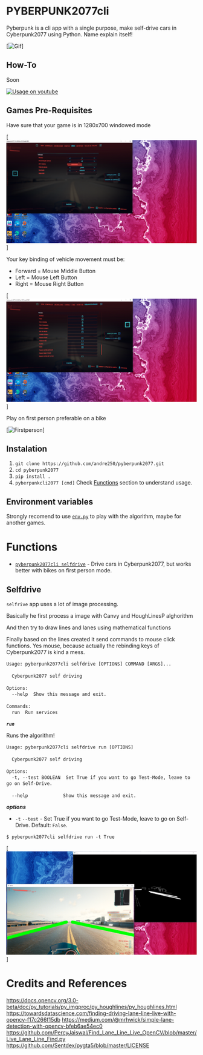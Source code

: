 # PYBERPUNK2077cli
Pyberpunk is a cli app with a single purpose, make self-drive cars in Cyberpunk2077 using Python.
Name explain itself!

[![Gif](/resources/usage.gif)]

## How-To
Soon

[![Usage on youtube](/video_thumb.jpg)](#)

## Games Pre-Requisites

Have sure that your game is in 1280x700 windowed mode

[![Screensize](/resources/screensize.png)]

Your key binding of vehicle movement must be:
* Forward = Mouse Middle Button
* Left = Mouse Left Button
* Right = Mouse Right Button

[![Keybindings](/resources/keybindings.png)]

Play on first person preferable on a bike

[![Firstperson](/resources/firstperson.png)]

## Instalation
1. `git clone https://github.com/andre250/pyberpunk2077.git`
2. `cd pyberpunk2077`
3. `pip install .`
4. `pyberpunkcli2077 [cmd]` Check [Functions](#Functions) section to understand usage.

## Environment variables
Strongly recomend to use [`env.py`](/pyberpunk2077cli/env.py) to play with the algorithm, maybe for another games.

# Functions

* [`pyberpunk2077cli selfdrive`](#Selfdrive) - Drive cars in Cyberpunk2077, but works better with bikes on first person mode.


## Selfdrive
`selfrive` app uses a lot of image processing.

Basically he first process a image with Canvy and HoughLinesP alghorithm

And then try to draw lines and lanes using mathematical functions

Finally based on the lines created it send commands to mouse click functions. Yes mouse, because actually the rebinding keys of Cyberpunk2077 is kind a mess.
```commandline
Usage: pyberpunk2077cli selfdrive [OPTIONS] COMMAND [ARGS]...

  Cyberpunk2077 self driving

Options:
  --help  Show this message and exit.

Commands:
  run  Run services
```

***`run`***

Runs the algorithm!

```commandline
Usage: pyberpunk2077cli selfdrive run [OPTIONS]

  Cyberpunk2077 self driving

Options:
  -t, --test BOOLEAN  Set True if you want to go Test-Mode, leave to go on Self-Drive.

  --help             Show this message and exit.
```

___options___
* `-t` `--test` - Set True if you want to go Test-Mode, leave to go on Self-Drive. Default: `False`.

```commandline
$ pyberpunk2077cli selfdrive run -t True
```
[![Usage](/resources/usage.png)]

# Credits and References
https://docs.opencv.org/3.0-beta/doc/py_tutorials/py_imgproc/py_houghlines/py_houghlines.html
https://towardsdatascience.com/finding-driving-lane-line-live-with-opencv-f17c266f15db
https://medium.com/@mrhwick/simple-lane-detection-with-opencv-bfeb6ae54ec0
https://github.com/PercyJaiswal/Find_Lane_Line_Live_OpenCV/blob/master/Live_Lane_Line_Find.py
https://github.com/Sentdex/pygta5/blob/master/LICENSE
